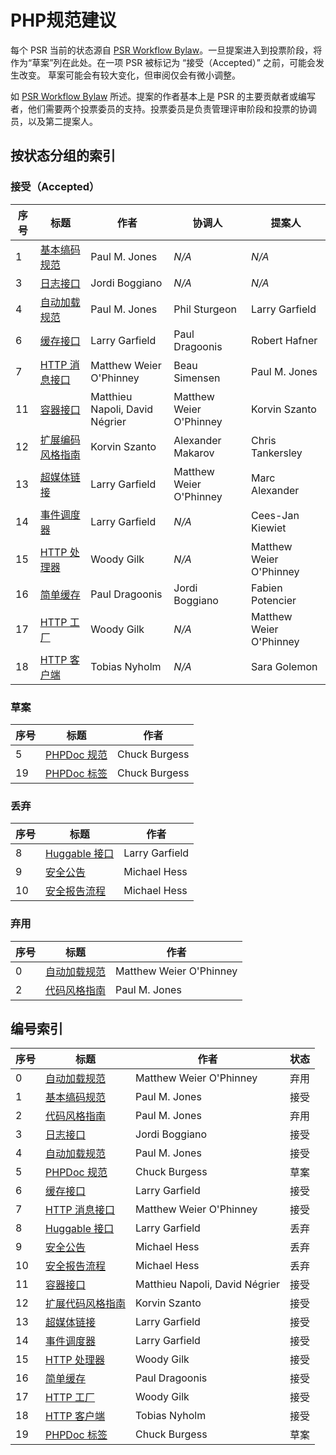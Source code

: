 # PHP规范建议

每个 PSR 当前的状态源自 [PSR Workflow Bylaw][workflow]。一旦提案进入到投票阶段，将作为“草案”列在此处。在一项 PSR 被标记为 “接受（Accepted）” 之前，可能会发生改变。 草案可能会有较大变化，但审阅仅会有微小调整。

如 [PSR Workflow Bylaw][workflow] 所述。提案的作者基本上是 PSR 的主要贡献者或编写者，他们需要两个投票委员的支持。投票委员是负责管理评审阶段和投票的协调员，以及第二提案人。

## 按状态分组的索引

### 接受（Accepted）

| 序号 | 标题                | 作者                             | 协调人                     | 提案人                     |
|----|-------------------|--------------------------------|-------------------------|-------------------------|
| 1  | [基本缟码规范][psr1]    | Paul M. Jones                  | _N/A_                   | _N/A_                   |
| 3  | [日志接口][psr3]      | Jordi Boggiano                 | _N/A_                   | _N/A_                   |
| 4  | [自动加载规范][psr4]    | Paul M. Jones                  | Phil Sturgeon           | Larry Garfield          |
| 6  | [缓存接口][psr6]      | Larry Garfield                 | Paul Dragoonis          | Robert Hafner           |
| 7  | [HTTP 消息接口][psr7] | Matthew Weier O'Phinney        | Beau Simensen           | Paul M. Jones           |
| 11 | [容器接口][psr11]     | Matthieu Napoli, David Négrier | Matthew Weier O'Phinney | Korvin Szanto           |
| 12 | [扩展编码风格指南][psr12] | Korvin Szanto                  | Alexander Makarov       | Chris Tankersley        |
| 13 | [超媒体链接][psr13]    | Larry Garfield                 | Matthew Weier O'Phinney | Marc Alexander          |
| 14 | [事件调度器][psr14]    | Larry Garfield                 | _N/A_                   | Cees-Jan Kiewiet        |
| 15 | [HTTP 处理器][psr15] | Woody Gilk                     | _N/A_                   | Matthew Weier O'Phinney |
| 16 | [简单缓存][psr16]     | Paul Dragoonis                 | Jordi Boggiano          | Fabien Potencier        |
| 17 | [HTTP 工厂][psr17]  | Woody Gilk                     | _N/A_                   | Matthew Weier O'Phinney |
| 18 | [HTTP 客户端][psr18] | Tobias Nyholm                  | _N/A_                   | Sara Golemon            |

### 草案

| 序号 | 标题                 | 作者            |
|----|--------------------|---------------|
| 5  | [PHPDoc 规范][psr5]  | Chuck Burgess |
| 19 | [PHPDoc 标签][psr19] | Chuck Burgess |

### 丢弃

| 序号 | 标题                  | 作者             |
|----|---------------------|----------------|
| 8  | [Huggable 接口][psr8] | Larry Garfield |
| 9  | [安全公告][psr9]        | Michael Hess   |
| 10 | [安全报告流程][psr10]     | Michael Hess   |

### 弃用

| 序号 | 标题             | 作者                      |
|----|----------------|-------------------------|
| 0  | [自动加载规范][psr0] | Matthew Weier O'Phinney |
| 2  | [代码风格指南][psr2] | Paul M. Jones           |

## 编号索引

| 序号 | 标题                  | 作者                             | 状态 |
|----|---------------------|--------------------------------|----|
| 0  | [自动加载规范][psr0]      | Matthew Weier O'Phinney        | 弃用 |
| 1  | [基本缟码规范][psr1]      | Paul M. Jones                  | 接受 |
| 2  | [代码风格指南][psr2]      | Paul M. Jones                  | 弃用 |
| 3  | [日志接口][psr3]        | Jordi Boggiano                 | 接受 |
| 4  | [自动加载规范][psr4]      | Paul M. Jones                  | 接受 |
| 5  | [PHPDoc 规范][psr5]   | Chuck Burgess                  | 草案 |
| 6  | [缓存接口][psr6]        | Larry Garfield                 | 接受 |
| 7  | [HTTP 消息接口][psr7]   | Matthew Weier O'Phinney        | 接受 |
| 8  | [Huggable 接口][psr8] | Larry Garfield                 | 丢弃 |
| 9  | [安全公告][psr9]        | Michael Hess                   | 丢弃 |
| 10 | [安全报告流程][psr10]     | Michael Hess                   | 丢弃 |
| 11 | [容器接口][psr11]       | Matthieu Napoli, David Négrier | 接受 |
| 12 | [扩展代码风格指南][psr12]   | Korvin Szanto                  | 接受 |
| 13 | [超媒体链接][psr13]      | Larry Garfield                 | 接受 |
| 14 | [事件调度器][psr14]      | Larry Garfield                 | 接受 |
| 15 | [HTTP 处理器][psr15]   | Woody Gilk                     | 接受 |
| 16 | [简单缓存][psr16]       | Paul Dragoonis                 | 接受 |
| 17 | [HTTP 工厂][psr17]    | Woody Gilk                     | 接受 |
| 18 | [HTTP 客户端][psr18]   | Tobias Nyholm                  | 接受 |
| 19 | [PHPDoc 标签][psr19]  | Chuck Burgess                  | 草案 |

[workflow]: https://github.com/Liuxingwei/fig-standards/tree/master/bylaws/002-psr-workflow.md
[psr0]: https://github.com/Liuxingwei/fig-standards/tree/master/accepted/PSR-0.md
[psr1]: https://github.com/Liuxingwei/fig-standards/tree/master/accepted/PSR-1-basic-coding-standard.md
[psr2]: https://github.com/Liuxingwei/fig-standards/tree/master/accepted/PSR-2-coding-style-guide.md
[psr3]: https://github.com/Liuxingwei/fig-standards/tree/master/accepted/PSR-3-logger-interface.md
[psr4]: https://github.com/Liuxingwei/fig-standards/tree/master/accepted/PSR-4-autoloader-meta.md
[psr5]: https://github.com/Liuxingwei/fig-standards/tree/master/proposed/phpdoc.md
[psr6]: https://github.com/Liuxingwei/fig-standards/tree/master/accepted/PSR-6-cache.md
[psr7]: https://github.com/Liuxingwei/fig-standards/tree/master/accepted/PSR-7-http-message.md
[psr8]: https://github.com/Liuxingwei/fig-standards/tree/master/proposed/psr-8-hug/
[psr9]: https://github.com/Liuxingwei/fig-standards/tree/master/proposed/security-disclosure-publication.md
[psr10]: https://github.com/Liuxingwei/fig-standards/tree/master/proposed/security-reporting-process.md
[psr11]: https://github.com/Liuxingwei/fig-standards/tree/master/accepted/PSR-11-container.md
[psr12]: https://github.com/Liuxingwei/fig-standards/tree/master/accepted/PSR-12-extended-coding-style-guide.md
[psr13]: https://github.com/Liuxingwei/fig-standards/tree/master/accepted/PSR-13-links.md
[psr14]: https://github.com/Liuxingwei/fig-standards/tree/master/accepted/PSR-14-event-dispatcher.md
[psr15]: https://github.com/Liuxingwei/fig-standards/tree/master/accepted/PSR-15-request-handlers.md
[psr16]: https://github.com/Liuxingwei/fig-standards/tree/master/accepted/PSR-16-simple-cache.md
[psr17]: https://github.com/Liuxingwei/fig-standards/tree/master/accepted/PSR-17-http-factory.md
[psr18]: https://github.com/Liuxingwei/fig-standards/tree/master/accepted/PSR-18-http-client.md
[psr19]: https://github.com/Liuxingwei/fig-standards/tree/master/proposed/phpdoc-tags.md
